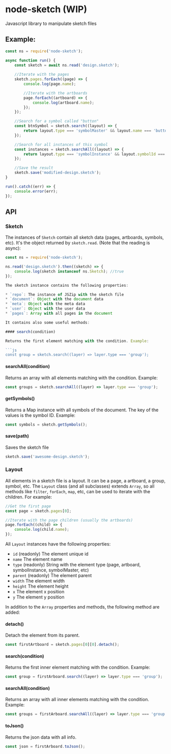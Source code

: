 # node-sketch (WIP)
Javascript library to manipulate sketch files

## Example:

```js
const ns = require('node-sketch');

async function run() {
    const sketch = await ns.read('design.sketch');
    
    //Iterate with the pages
    sketch.pages.forEach((page) => {
        console.log(page.name);

        //Iterate with the artboards
        page.forEach((artboard) => {
            console.log(artboard.name);
        });
    });

    //Search for a symbol called "button"
    const btnSymbol = sketch.search((layout) => {
        return layout.type === 'symbolMaster' && layout.name === 'button'
    });

    //Search for all instances of this symbol
    const instances = sketch.searchAll((layout) => {
        return layout.type === 'symbolInstance' && layout.symbolId === btnSymbol.symbolId;
    });

    //Save the result
    sketch.save('modified-design.sketch');
}

run().catch((err) => {
    console.error(err);
});
```

## API

### Sketch

The instances of `Sketch` contain all sketch data (pages, artboards, symbols, etc). It's the object returned by `sketch.read`. (Note that the reading is async):

```js
const ns = require('node-sketch');

ns.read('design.sketch').then((sketch) => {
    console.log(sketch instanceof ns.Sketch); //true
});

The sketch instance contains the following properties:

* `repo`: The instance of JSZip with the sketch file
* `document`: Object with the document data
* `meta`: Object with the meta data
* `user`: Object with the user data
* `pages`: Array with all pages in the document

It contains also some useful methods:

#### search(condition)

Returns the first element matching with the condition. Example:

```js
const group = sketch.search((layer) => layer.type === 'group');
```

#### searchAll(condition)

Returns an array with all elements matching with the condition. Example:

```js
const groups = sketch.searchAll((layer) => layer.type === 'group');
```

#### getSymbols()

Returns a Map instance with all symbols of the document. The key of the values is the symbol ID. Example:

```js
const symbols = sketch.getSymbols();
```

#### save(path)

Saves the sketch file

```js
sketch.save('awesome-design.sketch');
```

### Layout

All elements in a sketch file is a layout. It can be a page, a artboard, a group, symbol, etc. The `Layout` class (and all subclasses) extends `Array`, so all methods like `filter`, `forEach`, `map`, etc, can be used to iterate with the children. For example:

```js
//Get the first page
const page = sketch.pages[0];

//Iterate with the page children (usually the artboards)
page.forEach((child) => {
    console.log(child.name);
});
```

All `Layout` instances have the following properties:

* `id` (readonly) The element unique id
* `name` The element name
* `type` (readonly) String with the element type (page, artboard, symbolInstance, symbolMaster, etc)
* `parent` (readonly) The element parent
* `width` The element width
* `height` The element height
* `x` The element x position
* `y` The element y position

In addition to the `Array` properties and methods, the following method are added:

####  detach()

Detach the element from its parent.

```js
const firstArtboard = sketch.pages[0][0].detach();
```

#### search(condition)

Returns the first inner element matching with the condition. Example:

```js
const group = firstArboard.search((layer) => layer.type === 'group');
```

#### searchAll(condition)

Returns an array with all inner elements matching with the condition. Example:

```js
const groups = firstArboard.searchAll((layer) => layer.type === 'group');
```

#### toJson()

Returns the json data with all info.

```js
const json = firstArboard.toJson();
```
